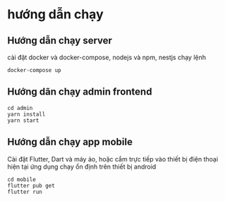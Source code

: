 # hướng dẫn chạy
## Hướng dẫn chạy server
cài đặt docker và docker-compose, nodejs và npm, nestjs
chạy lệnh 
```
docker-compose up
```
## Hướng dãn chạy admin frontend
```
cd admin
yarn install
yarn start
```
## Hướng dẫn chạy app mobile
Cài đặt Flutter, Dart và máy ảo, hoặc cắm trực tiếp vào thiết bị điện thoại
hiện tại ứng dụng chạy ổn định trên thiết bị android
```
cd mobile
flutter pub get
flutter run
```